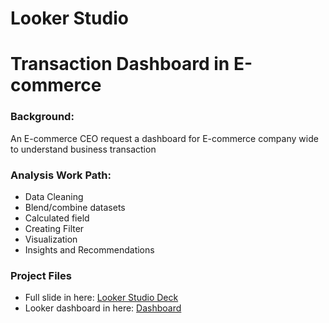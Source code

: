 # Looker Studio
# Transaction Dashboard in E-commerce

### Background:
An E-commerce CEO request a dashboard for E-commerce company wide to understand business transaction

### Analysis Work Path:
- Data Cleaning
- Blend/combine datasets
- Calculated field
- Creating Filter
- Visualization
- Insights and Recommendations

### Project Files
- Full slide in here: [Looker Studio Deck](https://docs.google.com/presentation/d/1EHpUA1tHnN99dDql3FSEhPkBTAlkCAXtKNM-tlQMQJM/edit?usp=share_link)
- Looker dashboard in here: [Dashboard](https://lookerstudio.google.com/reporting/37efe692-9f5d-4490-8e96-896f25175efa)
